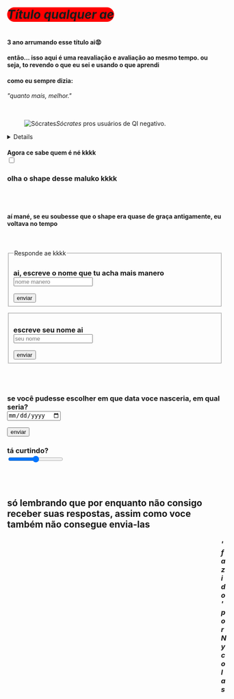 
<html>
<head>
  <link rel="stylesheet" href="style.css">
  <h1 style="border-radius: 50px; background-color: red; display: inline-block; "><em>Título qualquer ae</em></h1>
</head>
<body>
  <div>
<h4>3 ano arrumando esse título ai😡</h4>
<p></p><h4>então... isso aqui é uma reavaliação e avaliação ao mesmo tempo. ou seja, to revendo o que eu sei e usando o que aprendi</h4></p>
<h4>como eu sempre dizia:

</h4><em> "quanto mais, melhor."  </em></h4>
  </div>
  <br>
  <br>

  <figure>
 <img src="https://i.imgur.com/hXyacXH.jpeg" alt="Sócrates" <h6><em>Sócrates</em>  
   pros usuários de QI negativo.</h6>
  </figure>

    
  <details>
  Sócrates (469–399 a.C.) foi um filósofo grego considerado um dos fundadores da filosofia ocidental. Ele não deixou escritos, e seu pensamento é conhecido principalmente por meio de Platão. Sócrates acreditava na busca da verdade através do diálogo e da reflexão crítica, utilizando o método socrático — uma forma de questionamento que levava as pessoas a examinarem suas próprias ideias. Foi condenado à morte por corromper a juventude de Atenas e por não reconhecer os deuses da cidade.
  </details>

<h4>Agora ce sabe quem é né kkkk
  <br>
  <input type="checkbox"></h4>
  
<h3>olha o shape desse maluko kkkk</h3>
  <br>
  <br>

  <h4>aí mané, se eu soubesse que o shape era quase de graça antigamente, eu voltava no tempo</h4>
<br>
  <br>

  <form>
    <fieldset>
      <legend>Responde ae kkkk</legend>
<h3> ai, escreve o nome que tu acha mais manero<br>
  <input class="ss"placeholder="nome manero"></h3>
<button>enviar</button>
    </fieldset>
    </form>

<form>
  <fieldset>
<h3>escreve seu nome ai <br>
  <input class="ss" placeholder="seu nome"> </h3>
  <button>enviar</button>
  </fieldset>
</form>
  <br>
  <br>


  <form>
  <h3>se você pudesse escolher em que data voce nasceria, em qual seria?<br>
    <input type="date"></h3>
    <button>enviar</button>
  </form>
    
  <h3> tá curtindo? <br>
<input type="range"> </h3>

  
<br>
<br>
  <h2>só lembrando que por enquanto não consigo receber suas respostas, assim como voce também não consegue envia-las</h2>

  <h3 style="padding-left: 500px;"><em> 'fazido' por Nycolas</em></h3>

  
</body>
</html>
